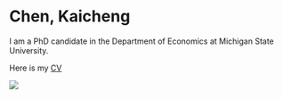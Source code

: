# Chen, Kaicheng

I am a PhD candidate in the Department of Economics at Michigan State University.

Here is my [CV](https://michiganstate-my.sharepoint.com/:b:/r/personal/chenka19_msu_edu/Documents/personal%20web/CV_Kaicheng_0519.pdf?csf=1&web=1&e=X77z4F)

![](https://michiganstate-my.sharepoint.com/:i:/r/personal/chenka19_msu_edu/Documents/personal%20web/_DSC1623_new.jpeg?csf=1&web=1&e=Pyuofq)
